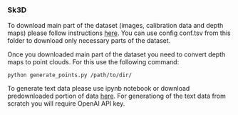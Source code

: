 
### Sk3D
To download main part of the dataset (images, calibration data and depth maps) please follow instructions [here](https://github.com/Skoltech-3D/sk3d_data?tab=readme-ov-file#download). 
You can use config conf.tsv from this folder to download only necessary parts of the dataset.

Once you downloaded main part of the dataset you need to convert depth maps to point clouds. For this use the following command:
```
python generate_points.py /path/to/dir/
```

To generate text data please use ipynb notebook or download predownloaded portion of data [here](disk.google.com). 
For generationg of the text data from scratch you will require OpenAI API key.
